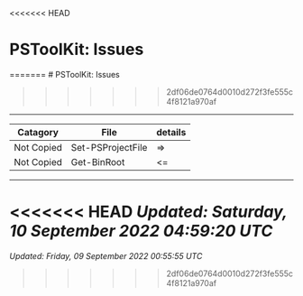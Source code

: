 <<<<<<< HEAD
# PSToolKit: Issues
=======
﻿# PSToolKit: Issues
>>>>>>> 2df06de0764d0010d272f3fe555c4f8121a970af

---

| Catagory   | File              | details |
| ---------- | ----------------- | ------- |
| Not Copied | Set-PSProjectFile | =>      |
| Not Copied | Get-BinRoot       | <=      |

---

<<<<<<< HEAD
*Updated: Saturday, 10 September 2022 04:59:20 UTC*
=======
*Updated: Friday, 09 September 2022 00:55:55 UTC*
>>>>>>> 2df06de0764d0010d272f3fe555c4f8121a970af
